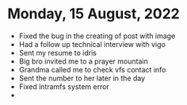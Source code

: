 # Monday, 15 August, 2022

- Fixed the bug in the creating of post with image
- Had a follow up technical interview with vigo
- Sent my resume to idris
- Big bro invited me to a prayer mountain
- Grandma called me to check vfs contact info
- Sent the number to her later in the day
- Fixed intramfs system error
- 